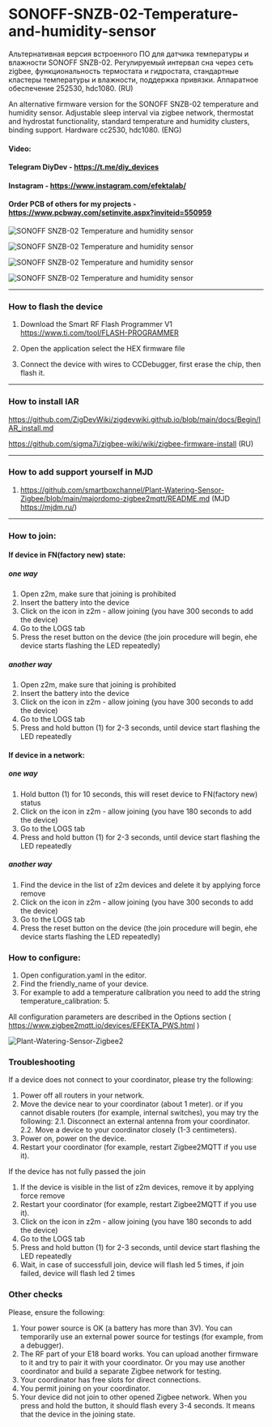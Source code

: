 # SONOFF-SNZB-02-Temperature-and-humidity-sensor
Альтернативная версия встроенного ПО для датчика температуры и влажности SONOFF SNZB-02. Регулируемый интервал сна через сеть zigbee, функциональность термостата и гидростата, стандартные кластеры температуры и влажности, поддержка привязки. Аппаратное обеспечение 252530, hdc1080. (RU)

An alternative firmware version for the SONOFF SNZB-02 temperature and humidity sensor. Adjustable sleep interval via zigbee network, thermostat and hydrostat functionality, standard temperature and humidity clusters, binding support. Hardware сс2530, hdc1080. (ENG)

#### Video: 

#### Telegram DiyDev - https://t.me/diy_devices

#### Instagram - https://www.instagram.com/efektalab/

#### Order PCB of others for my projects - https://www.pcbway.com/setinvite.aspx?inviteid=550959

![SONOFF SNZB-02 Temperature and humidity sensor](https://github.com/smartboxchannel/SONOFF-SNZB-02-Temperature-and-humidity-sensor/blob/main/IMAGES/photo_2022-09-04_22-57-46.jpg) 

![SONOFF SNZB-02 Temperature and humidity sensor](https://github.com/smartboxchannel/SONOFF-SNZB-02-Temperature-and-humidity-sensor/blob/main/IMAGES/photo_2022-09-04_22-57-47.jpg) 

![SONOFF SNZB-02 Temperature and humidity sensor](https://github.com/smartboxchannel/SONOFF-SNZB-02-Temperature-and-humidity-sensor/blob/main/IMAGES/01.png) 


![SONOFF SNZB-02 Temperature and humidity sensor](https://github.com/smartboxchannel/SONOFF-SNZB-02-Temperature-and-humidity-sensor/blob/main/IMAGES/photo_2022-09-06_11-41-36.jpg)

---

### How to flash the device

1. Download the Smart RF Flash Programmer V1 https://www.ti.com/tool/FLASH-PROGRAMMER

2. Open the application select the HEX firmware file

3. Connect the device with wires to CCDebugger, first erase the chip, then flash it.

---

### How to install IAR

https://github.com/ZigDevWiki/zigdevwiki.github.io/blob/main/docs/Begin/IAR_install.md

https://github.com/sigma7i/zigbee-wiki/wiki/zigbee-firmware-install (RU)

---

### How to add support yourself in MJD

1.  https://github.com/smartboxchannel/Plant-Watering-Sensor-Zigbee/blob/main/majordomo-zigbee2mqtt/README.md (MJD https://mjdm.ru/)

---

### How to join:
#### If device in FN(factory new) state:
##### one way
1. Open z2m, make sure that joining is prohibited
2. Insert the battery into the device
3. Click on the icon in z2m - allow joining (you have 300 seconds to add the device)
4. Go to the LOGS tab
5. Press the reset button on the device (the join procedure will begin, еhe device starts flashing the LED repeatedly)

##### another way
1. Open z2m, make sure that joining is prohibited
2. Insert the battery into the device
3. Click on the icon in z2m - allow joining (you have 300 seconds to add the device)
4. Go to the LOGS tab
5. Press and hold button (1) for 2-3 seconds, until device start flashing the LED repeatedly


#### If device in a network:
##### one way 
1. Hold button (1) for 10 seconds, this will reset device to FN(factory new) status 
2. Click on the icon in z2m - allow joining (you have 180 seconds to add the device)
3. Go to the LOGS tab
5. Press and hold button (1) for 2-3 seconds, until device start flashing the LED repeatedly

##### another way
1. Find the device in the list of z2m devices and delete it by applying force remove
2. Click on the icon in z2m - allow joining (you have 300 seconds to add the device)
3. Go to the LOGS tab
4. Press the reset button on the device (the join procedure will begin, еhe device starts flashing the LED repeatedly)

### How to configure:

1. Open configuration.yaml in the editor. 
2. Find the friendly_name of your device. 
3. For example to add a temperature calibration you need to add the string temperature_calibration: 5. 

All configuration parameters are described in the Options section ( https://www.zigbee2mqtt.io/devices/EFEKTA_PWS.html )

![Plant-Watering-Sensor-Zigbee2](https://github.com/smartboxchannel/Plant-Watering-Sensor-Zigbee/blob/main/IMAGES/2000.png) 

### Troubleshooting

If a device does not connect to your coordinator, please try the following:

1. Power off all routers in your network.
2. Move the device near to your coordinator (about 1 meter).
or if you cannot disable routers (for example, internal switches), you may try the following:
2.1. Disconnect an external antenna from your coordinator.
2.2. Move a device to your coordinator closely (1-3 centimeters).
3. Power on, power on the device.
4. Restart your coordinator (for example, restart Zigbee2MQTT if you use it).

If the device has not fully passed the join

1. If the device is visible in the list of z2m devices, remove it by applying force remove
2. Restart your coordinator (for example, restart Zigbee2MQTT if you use it).
3. Click on the icon in z2m - allow joining (you have 180 seconds to add the device)
4. Go to the LOGS tab
5. Press and hold button (1) for 2-3 seconds, until device start flashing the LED repeatedly
6. Wait, in case of successfull join, device will flash led 5 times, if join failed, device will flash led 2 times



### Other checks

Please, ensure the following:

1. Your power source is OK (a battery has more than 3V). You can temporarily use an external power source for testings (for example, from a debugger).
2. The RF part of your E18 board works. You can upload another firmware to it and try to pair it with your coordinator. Or you may use another coordinator and build a separate Zigbee network for testing.
3. Your coordinator has free slots for direct connections.
4. You permit joining on your coordinator.
5. Your device did not join to other opened Zigbee network. When you press and hold the button, it should flash every 3-4 seconds. It means that the device in the joining state.

